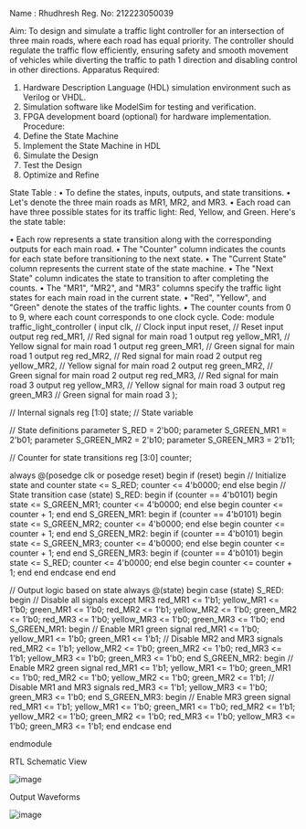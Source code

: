 Name : Rhudhresh
Reg. No: 212223050039

Aim:
To design and simulate a traffic light controller for an intersection of three main roads, where each road has equal priority. The controller should regulate the traffic flow efficiently, ensuring safety and smooth movement of vehicles while diverting the traffic to path 1 direction and disabling control in other directions.
Apparatus Required:
1.	Hardware Description Language (HDL) simulation environment such as Verilog or VHDL.
2.	Simulation software like ModelSim for testing and verification.
3.	FPGA development board (optional) for hardware implementation.
Procedure:
1.	Define the State Machine
2.	Implement the State Machine in HDL
3.	Simulate the Design
4.	Test the Design
5.	Optimize and Refine

State Table :
•	To define the states, inputs, outputs, and state transitions. 
•	Let's denote the three main roads as MR1, MR2, and MR3. 
•	Each road can have three possible states for its traffic light: Red, Yellow, and Green. Here's the state table:
   
•	Each row represents a state transition along with the corresponding outputs for each main road.
•	The "Counter" column indicates the counts for each state before transitioning to the next state.
•	The "Current State" column represents the current state of the state machine.
•	The "Next State" column indicates the state to transition to after completing the counts.
•	The "MR1", "MR2", and "MR3" columns specify the traffic light states for each main road in the current state.
•	"Red", "Yellow", and "Green" denote the states of the traffic lights.
•	The counter counts from 0 to 9, where each count corresponds to one clock cycle.
Code: 
module traffic_light_controller (
    input clk,          // Clock input
    input reset,        // Reset input
    output reg red_MR1, // Red signal for main road 1
    output reg yellow_MR1, // Yellow signal for main road 1
    output reg green_MR1,  // Green signal for main road 1
    output reg red_MR2, // Red signal for main road 2
    output reg yellow_MR2, // Yellow signal for main road 2
    output reg green_MR2,  // Green signal for main road 2
    output reg red_MR3, // Red signal for main road 3
    output reg yellow_MR3, // Yellow signal for main road 3
    output reg green_MR3  // Green signal for main road 3
);

// Internal signals
reg [1:0] state;    // State variable

// State definitions
parameter S_RED = 2'b00;
parameter S_GREEN_MR1 = 2'b01;
parameter S_GREEN_MR2 = 2'b10;
parameter S_GREEN_MR3 = 2'b11;

// Counter for state transitions
reg [3:0] counter;

always @(posedge clk or posedge reset) begin
    if (reset) begin
        // Initialize state and counter
        state <= S_RED;
        counter <= 4'b0000;
    end else begin
        // State transition
        case (state)
            S_RED: begin
                if (counter == 4'b0101) begin
                    state <= S_GREEN_MR1;
                    counter <= 4'b0000;
                end else begin
                    counter <= counter + 1;
                end
            end
            S_GREEN_MR1: begin
                if (counter == 4'b0101) begin
                    state <= S_GREEN_MR2;
                    counter <= 4'b0000;
                end else begin
                    counter <= counter + 1;
                end
            end
            S_GREEN_MR2: begin
                if (counter == 4'b0101) begin
                    state <= S_GREEN_MR3;
                    counter <= 4'b0000;
                end else begin
                    counter <= counter + 1;
                end
            end
            S_GREEN_MR3: begin
                if (counter == 4'b0101) begin
                    state <= S_RED;
                    counter <= 4'b0000;
                end else begin
                    counter <= counter + 1;
                end
            end
        endcase
    end
end

// Output logic based on state
always @(state) begin
    case (state)
        S_RED: begin
            // Disable all signals except MR3
            red_MR1 <= 1'b1;
            yellow_MR1 <= 1'b0;
            green_MR1 <= 1'b0;
            red_MR2 <= 1'b1;
            yellow_MR2 <= 1'b0;
            green_MR2 <= 1'b0;
            red_MR3 <= 1'b0;
            yellow_MR3 <= 1'b0;
            green_MR3 <= 1'b0;
        end
        S_GREEN_MR1: begin
            // Enable MR1 green signal
            red_MR1 <= 1'b0;
            yellow_MR1 <= 1'b0;
            green_MR1 <= 1'b1;
            // Disable MR2 and MR3 signals
            red_MR2 <= 1'b1;
            yellow_MR2 <= 1'b0;
            green_MR2 <= 1'b0;
            red_MR3 <= 1'b1;
            yellow_MR3 <= 1'b0;
            green_MR3 <= 1'b0;
        end
        S_GREEN_MR2: begin
            // Enable MR2 green signal
            red_MR1 <= 1'b1;
            yellow_MR1 <= 1'b0;
            green_MR1 <= 1'b0;
            red_MR2 <= 1'b0;
            yellow_MR2 <= 1'b0;
            green_MR2 <= 1'b1;
            // Disable MR1 and MR3 signals
            red_MR3 <= 1'b1;
            yellow_MR3 <= 1'b0;
            green_MR3 <= 1'b0;
        end
        S_GREEN_MR3: begin
            // Enable MR3 green signal
            red_MR1 <= 1'b1;
            yellow_MR1 <= 1'b0;
            green_MR1 <= 1'b0;
            red_MR2 <= 1'b1;
            yellow_MR2 <= 1'b0;
            green_MR2 <= 1'b0;
            red_MR3 <= 1'b0;
            yellow_MR3 <= 1'b0;
            green_MR3 <= 1'b1;
        end
    endcase
end

endmodule

RTL Schematic View

![image](https://github.com/RHUDHRESH/Hackathon/assets/74451692/1bc00223-ea16-4533-ac48-93f3e65db698)

 


Output Waveforms


 ![image](https://github.com/RHUDHRESH/Hackathon/assets/74451692/c9e5cc3f-51ec-4cb0-abcc-1e334c8742d9)



